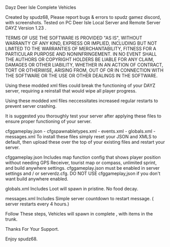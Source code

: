 Dayz Deer Isle Complete Vehicles

Created by spudz68,  Please report bugs & errors to spudz gamez discord,  with screenshots.
Tested on PC Deer Isle Local Server and Remote Server  DAYZ  Version 1.23 .


TERMS OF USE
THE SOFTWARE IS PROVIDED "AS IS", WITHOUT WARRANTY OF ANY KIND,
EXPRESS OR IMPLIED, INCLUDING BUT NOT LIMITED TO THE WARRANTIES OF MERCHANTABILITY,
FITNESS FOR A PARTICULAR PURPOSE AND NONINFRINGEMENT. IN NO EVENT SHALL THE AUTHORS
OR COPYRIGHT HOLDERS BE LIABLE FOR ANY CLAIM, DAMAGES OR OTHER LIABILITY, WHETHER IN
AN ACTION OF CONTRACT, TORT OR OTHERWISE, ARISING FROM, OUT OF OR IN CONNECTION WITH
THE SOFTWARE OR THE USE OR OTHER DEALINGS IN THE SOFTWARE.

Using these modded xml files could break the functioning of your DAYZ server, requiring a reinstall that would wipe
all player progress.

Using these modded xml files neccessitates increased regular restarts to prevent server crashing.

It is suggested you thoroughly test your server after applying these files to ensure proper
functioning of your server.


cfggameplay.json - cfgspawnabletypes.xml - events.xml - globals.xml - messages.xml
To install these files simply reset your JSON and XMLS to default, then upload these over the top of your existing files and restart your server.

cfggameplay.json
Includes map function config that shows player position without needing GPS Receiver, tourist map or compass, unlimited sprint, and build anywhere settings. cfggameplay.json must be enabled in server settings and / or serverdz.cfg.
DO NOT USE cfggameplay,json if you don't want build anywhere enabled.

globals.xml
Includes Loot will spawn in pristine. No food decay. 

messages.xml
Includes Simple server countdown to restart message. ( server restarts every 4 hours.)

Follow These steps, Vehicles will spawn in complete , with items in the trunk.

Thanks For Your Support. 

Enjoy spudz68.
